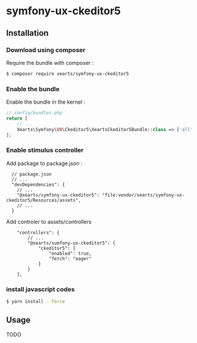 # symfony-ux-ckeditor5

## Installation

### Download using composer
Require the bundle with composer :
```bash
$ composer require xearts/symfony-ux-ckeditor5
```

### Enable the bundle

Enable the bundle in the kernel :

```php
// config/bundles.php
return [
    // ...
    Xearts\Symfony\UX\Ckeditor5\XeartsCkeditor5Bundle::class => ['all' => true],
];
```

### Enable stimulus controller

Add package to package.json :

```
  // package.json
  // ...
  "devDependencies": {
    // ...
    "@xearts/symfony-ux-ckeditor5": "file:vendor/xearts/symfony-ux-ckeditor5/Resources/assets",
    // ...
  }
```

Add controler to assets/controllers

```
    "controllers": {
        // ...
        "@xearts/sumfony-ux-ckeditor5": {
            "ckeditor5": {
                "enabled": true,
                "fetch": "eager"
            }
        }
    },

```


### install javascript codes

```bash
$ yarn install --force
```


## Usage
TODO